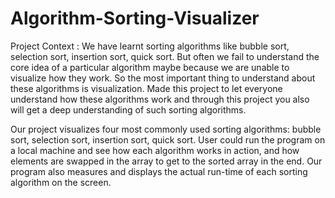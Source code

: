 # Algorithm-Sorting-Visualizer


Project Context :
We have learnt sorting algorithms like bubble sort, selection sort, insertion sort, quick sort. But often we fail to understand the core idea of a particular algorithm maybe because we are unable to visualize how they work. So the most important thing to understand about these algorithms is visualization.
Made this project to let everyone understand how these algorithms work and through this project you also will get a deep understanding of such sorting algorithms.

Our project visualizes four most commonly used sorting algorithms: bubble sort, selection sort, insertion sort, quick sort. User could run the program on a local machine and see how each algorithm works in action, and how elements are swapped in the array to get to the sorted array in the end. Our program also measures and displays the actual run-time of each sorting algorithm on the screen.   
